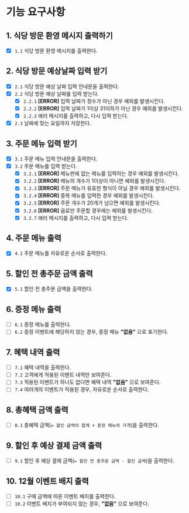 # 기능 요구사항
## 1. 식당 방문 환영 메시지 출력하기
- [x] `1.1` 식당 방문 환영 메시지를 출력한다.
## 2. 식당 방문 예상날짜 입력 받기
- [x] `2.1` 식당 방문 예상 날짜 입력 안내문을 출력한다.
- [x] `2.2` 식당 방문 예상 날짜를 입력 받는다.
  - [x] `2.2.1` **[ERROR]** 입력 날짜가 정수가 아닌 경우 예외를 발생시킨다.
  - [x] `2.2.2` **[ERROR]** 입력 날짜가 1이상 31이하가 아닌 경우 예외를 발생시킨다.
  - [x] `2.2.3` 에러 메시지를 출력하고, 다시 입력 받는다.
- [x] `2.3` 날짜에 맞는 요일까지 저장한다. 
## 3. 주문 메뉴 입력 받기
- [x] `3.1` 주문 메뉴 입력 안내문을 출력한다.
- [x] `3.2` 주문 메뉴를 입력 받는다.
  - [x] `3.2.1` **[ERROR]** 메뉴판에 없는 메뉴를 입력하는 경우 예외를 발생시킨다. 
  - [x] `3.2.2` **[ERROR]** 메뉴의 개수가 1이상이 아니면 예외를 발생시킨다.
  - [x] `3.2.3` **[ERROR]** 주문 메뉴가 유효한 형식이 아닐 경우 예외를 발생시킨다.
  - [x] `3.2.4` **[ERROR]** 중복 메뉴를 입력한 경우 예외를 발생시킨다.
  - [x] `3.2.5` **[ERROR]** 주문 개수가 20개가 넘으면 예외를 발생시킨다.
  - [x] `3.2.6` **[ERROR]** 음료만 주문할 경우에는 예외를 발생시킨다.
  - [x] `3.2.7` 에러 메시지를 출력하고, 다시 입력 받는다.
## 4. 주문 메뉴 출력
- [x] `4.1` 주문 메뉴를 자유로운 순서로 출력한다.
## 5. 할인 전 총주문 금액 출력
- [x] `5.1` 할인 전 총주문 금액을 출력한다.
## 6. 증정 메뉴 출력
- [ ] `6.1` 증정 메뉴를 출력한다.
- [ ] `6.2` 증정 이벤트에 해당하지 않는 경우, 증정 메뉴 **"없음"** 으로 표기한다.
## 7. 혜택 내역 출력
- [ ] `7.1` 혜택 내역을 출력한다.
- [ ] `7.2` 고객에게 적용된 이벤트 내역만 보여준다.
- [ ] `7.3` 적용된 이벤트가 하나도 없다면 혜택 내역 **"없음"** 으로 보여준다.
- [ ] `7.4` 여러개의 이벤트가 적용된 경우, 자유로운 순서로 출력한다.
## 8. 총혜택 금액 출력
- [ ] `8.1` 총혜택 금액(`= 할인 금액의 합계 + 증정 메뉴의 가격`)을 출력한다.
## 9. 할인 후 예상 결제 금액 출력
- [ ] `9.1` 할인 후 예상 결제 금액(`= 할인 전 총주문 금액 - 할인 금액`)을 출력한다.
## 10. 12월 이벤트 배지 출력
- [ ] `10.1` 구매 금액에 따른 이벤트 배지를 출력한다.
- [ ] `10.2` 이벤트 배지가 부여되지 않는 경우, **"없음"** 으로 보여준다.